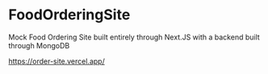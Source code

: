 # FoodOrderingSite
 
Mock Food Ordering Site built entirely through Next.JS with a backend built through MongoDB

https://order-site.vercel.app/
